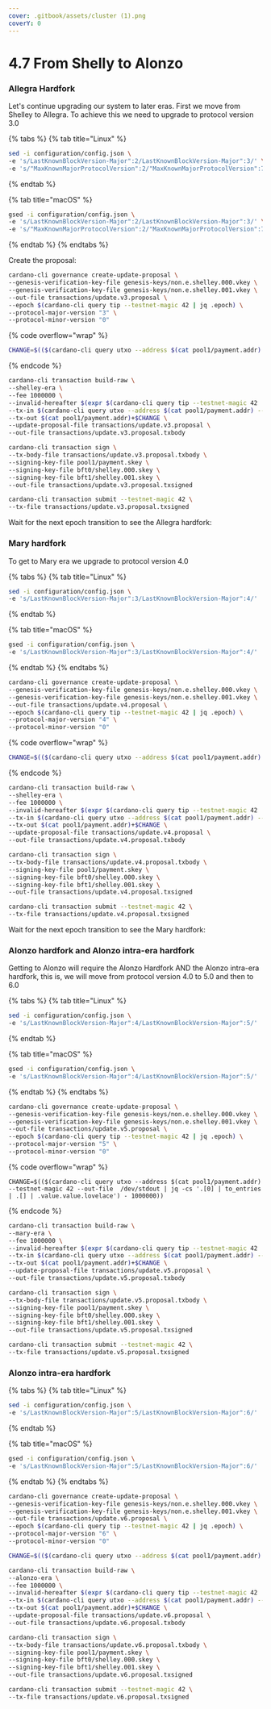 ```yaml
---
cover: .gitbook/assets/cluster (1).png
coverY: 0
---
```


# 4.7 From Shelly to Alonzo

### Allegra Hardfork

Let's continue upgrading our system to later eras. First we move from Shelley to Allegra. To achieve this we need to upgrade to protocol version 3.0

{% tabs %}
{% tab title="Linux" %}
```bash
sed -i configuration/config.json \
-e 's/LastKnownBlockVersion-Major":2/LastKnownBlockVersion-Major":3/' \
-e 's/"MaxKnownMajorProtocolVersion":2/"MaxKnownMajorProtocolVersion":7/'
```
{% endtab %}

{% tab title="macOS" %}
```bash
gsed -i configuration/config.json \
-e 's/LastKnownBlockVersion-Major":2/LastKnownBlockVersion-Major":3/' \
-e 's/"MaxKnownMajorProtocolVersion":2/"MaxKnownMajorProtocolVersion":7/'
```
{% endtab %}
{% endtabs %}

Create the proposal:

```bash
cardano-cli governance create-update-proposal \
--genesis-verification-key-file genesis-keys/non.e.shelley.000.vkey \
--genesis-verification-key-file genesis-keys/non.e.shelley.001.vkey \
--out-file transactions/update.v3.proposal \
--epoch $(cardano-cli query tip --testnet-magic 42 | jq .epoch) \
--protocol-major-version "3" \
--protocol-minor-version "0" 
```

{% code overflow="wrap" %}
```bash
CHANGE=$(($(cardano-cli query utxo --address $(cat pool1/payment.addr) --testnet-magic 42 --out-file  /dev/stdout | jq -cs '.[0] | to_entries | .[] | .value.value') - 1000000))
```
{% endcode %}

```bash
cardano-cli transaction build-raw \
--shelley-era \
--fee 1000000 \
--invalid-hereafter $(expr $(cardano-cli query tip --testnet-magic 42 | jq .slot) + 1000) \
--tx-in $(cardano-cli query utxo --address $(cat pool1/payment.addr) --testnet-magic 42 --out-file  /dev/stdout | jq -r 'keys[]') \
--tx-out $(cat pool1/payment.addr)+$CHANGE \
--update-proposal-file transactions/update.v3.proposal \
--out-file transactions/update.v3.proposal.txbody
```

```bash
cardano-cli transaction sign \
--tx-body-file transactions/update.v3.proposal.txbody \
--signing-key-file pool1/payment.skey \
--signing-key-file bft0/shelley.000.skey \
--signing-key-file bft1/shelley.001.skey \
--out-file transactions/update.v3.proposal.txsigned
```

```bash
cardano-cli transaction submit --testnet-magic 42 \
--tx-file transactions/update.v3.proposal.txsigned
```

Wait for the next epoch transition to see the Allegra hardfork:

### Mary hardfork

To get to Mary era we upgrade to protocol version 4.0&#x20;

{% tabs %}
{% tab title="Linux" %}
```bash
sed -i configuration/config.json \
-e 's/LastKnownBlockVersion-Major":3/LastKnownBlockVersion-Major":4/'
```
{% endtab %}

{% tab title="macOS" %}
```bash
gsed -i configuration/config.json \
-e 's/LastKnownBlockVersion-Major":3/LastKnownBlockVersion-Major":4/'
```
{% endtab %}
{% endtabs %}

```bash
cardano-cli governance create-update-proposal \
--genesis-verification-key-file genesis-keys/non.e.shelley.000.vkey \
--genesis-verification-key-file genesis-keys/non.e.shelley.001.vkey \
--out-file transactions/update.v4.proposal \
--epoch $(cardano-cli query tip --testnet-magic 42 | jq .epoch) \
--protocol-major-version "4" \
--protocol-minor-version "0" 
```

{% code overflow="wrap" %}
```bash
CHANGE=$(($(cardano-cli query utxo --address $(cat pool1/payment.addr) --testnet-magic 42 --out-file  /dev/stdout | jq -cs '.[0] | to_entries | .[] | .value.value') - 1000000))
```
{% endcode %}

```bash
cardano-cli transaction build-raw \
--shelley-era \
--fee 1000000 \
--invalid-hereafter $(expr $(cardano-cli query tip --testnet-magic 42 | jq .slot) + 1000) \
--tx-in $(cardano-cli query utxo --address $(cat pool1/payment.addr) --testnet-magic 42 --out-file  /dev/stdout | jq -r 'keys[]') \
--tx-out $(cat pool1/payment.addr)+$CHANGE \
--update-proposal-file transactions/update.v4.proposal \
--out-file transactions/update.v4.proposal.txbody
```

```bash
cardano-cli transaction sign \
--tx-body-file transactions/update.v4.proposal.txbody \
--signing-key-file pool1/payment.skey \
--signing-key-file bft0/shelley.000.skey \
--signing-key-file bft1/shelley.001.skey \
--out-file transactions/update.v4.proposal.txsigned
```

```bash
cardano-cli transaction submit --testnet-magic 42 \
--tx-file transactions/update.v4.proposal.txsigned
```

Wait for the next epoch transition to see the Mary hardfork:

### Alonzo hardfork and Alonzo intra-era hardfork

Getting to Alonzo will require the Alonzo Hardfork AND the Alonzo intra-era hardfork, this is, we will move from protocol version 4.0 to 5.0 and then to 6.0&#x20;

{% tabs %}
{% tab title="Linux" %}
```bash
sed -i configuration/config.json \
-e 's/LastKnownBlockVersion-Major":4/LastKnownBlockVersion-Major":5/'
```
{% endtab %}

{% tab title="macOS" %}
```bash
gsed -i configuration/config.json \
-e 's/LastKnownBlockVersion-Major":4/LastKnownBlockVersion-Major":5/'
```
{% endtab %}
{% endtabs %}

```bash
cardano-cli governance create-update-proposal \
--genesis-verification-key-file genesis-keys/non.e.shelley.000.vkey \
--genesis-verification-key-file genesis-keys/non.e.shelley.001.vkey \
--out-file transactions/update.v5.proposal \
--epoch $(cardano-cli query tip --testnet-magic 42 | jq .epoch) \
--protocol-major-version "5" \
--protocol-minor-version "0" 
```

{% code overflow="wrap" %}
```
CHANGE=$(($(cardano-cli query utxo --address $(cat pool1/payment.addr) --testnet-magic 42 --out-file  /dev/stdout | jq -cs '.[0] | to_entries | .[] | .value.value.lovelace') - 1000000))
```
{% endcode %}

```bash
cardano-cli transaction build-raw \
--mary-era \
--fee 1000000 \
--invalid-hereafter $(expr $(cardano-cli query tip --testnet-magic 42 | jq .slot) + 1000) \
--tx-in $(cardano-cli query utxo --address $(cat pool1/payment.addr) --testnet-magic 42 --out-file  /dev/stdout | jq -r 'keys[]') \
--tx-out $(cat pool1/payment.addr)+$CHANGE \
--update-proposal-file transactions/update.v5.proposal \
--out-file transactions/update.v5.proposal.txbody
```

```bash
cardano-cli transaction sign \
--tx-body-file transactions/update.v5.proposal.txbody \
--signing-key-file pool1/payment.skey \
--signing-key-file bft0/shelley.000.skey \
--signing-key-file bft1/shelley.001.skey \
--out-file transactions/update.v5.proposal.txsigned
```

```bash
cardano-cli transaction submit --testnet-magic 42 \
--tx-file transactions/update.v5.proposal.txsigned
```

### Alonzo intra-era hardfork

{% tabs %}
{% tab title="Linux" %}
```bash
sed -i configuration/config.json \
-e 's/LastKnownBlockVersion-Major":5/LastKnownBlockVersion-Major":6/'
```
{% endtab %}

{% tab title="macOS" %}
```bash
gsed -i configuration/config.json \
-e 's/LastKnownBlockVersion-Major":5/LastKnownBlockVersion-Major":6/'
```
{% endtab %}
{% endtabs %}

```bash
cardano-cli governance create-update-proposal \
--genesis-verification-key-file genesis-keys/non.e.shelley.000.vkey \
--genesis-verification-key-file genesis-keys/non.e.shelley.001.vkey \
--out-file transactions/update.v6.proposal \
--epoch $(cardano-cli query tip --testnet-magic 42 | jq .epoch) \
--protocol-major-version "6" \
--protocol-minor-version "0" 
```

```bash
CHANGE=$(($(cardano-cli query utxo --address $(cat pool1/payment.addr) --testnet-magic 42 --out-file  /dev/stdout | jq -cs '.[0] | to_entries | .[] | .value.value.lovelace') - 1000000))
```

```bash
cardano-cli transaction build-raw \
--alonzo-era \
--fee 1000000 \
--invalid-hereafter $(expr $(cardano-cli query tip --testnet-magic 42 | jq .slot) + 1000) \
--tx-in $(cardano-cli query utxo --address $(cat pool1/payment.addr) --testnet-magic 42 --out-file  /dev/stdout | jq -r 'keys[]') \
--tx-out $(cat pool1/payment.addr)+$CHANGE \
--update-proposal-file transactions/update.v6.proposal \
--out-file transactions/update.v6.proposal.txbody
```

```bash
cardano-cli transaction sign \
--tx-body-file transactions/update.v6.proposal.txbody \
--signing-key-file pool1/payment.skey \
--signing-key-file bft0/shelley.000.skey \
--signing-key-file bft1/shelley.001.skey \
--out-file transactions/update.v6.proposal.txsigned
```

```bash
cardano-cli transaction submit --testnet-magic 42 \
--tx-file transactions/update.v6.proposal.txsigned
```
